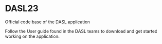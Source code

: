 # DASL23
Official code base of the DASL application

Follow the User guide found in the DASL teams to download and get started working on the application. 
